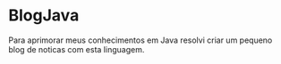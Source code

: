 # BlogJava
Para aprimorar meus conhecimentos em Java resolvi criar um pequeno blog de noticas com esta linguagem.
